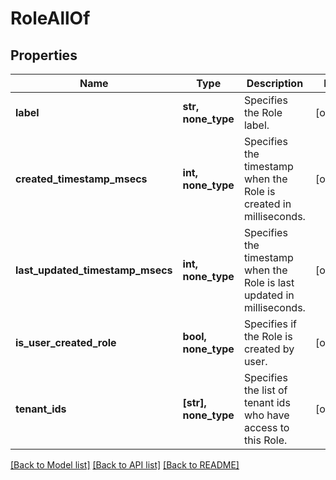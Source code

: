 # RoleAllOf


## Properties
Name | Type | Description | Notes
------------ | ------------- | ------------- | -------------
**label** | **str, none_type** | Specifies the Role label. | [optional] 
**created_timestamp_msecs** | **int, none_type** | Specifies the timestamp when the Role is created in milliseconds. | [optional] 
**last_updated_timestamp_msecs** | **int, none_type** | Specifies the timestamp when the Role is last updated in milliseconds. | [optional] 
**is_user_created_role** | **bool, none_type** | Specifies if the Role is created by user. | [optional] 
**tenant_ids** | **[str], none_type** | Specifies the list of tenant ids who have access to this Role. | [optional] 

[[Back to Model list]](../README.md#documentation-for-models) [[Back to API list]](../README.md#documentation-for-api-endpoints) [[Back to README]](../README.md)



